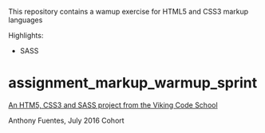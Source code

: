 
This repository contains a wamup exercise for HTML5 and CSS3 markup languages

Highlights:

  * SASS

assignment_markup_warmup_sprint
===============================

[An HTM5, CSS3 and SASS project from the Viking Code School](http://www.vikingcodeschool.com)

Anthony Fuentes, July 2016 Cohort
